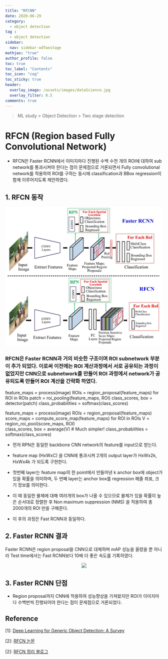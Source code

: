 ```yaml
---
title: "RFCNN"
date: 2020-06-29
category:
  - object detection
tag :
  - object detection
sidebar:
  nav: sidebar-odTwostage
mathjax: "true"
author_profile: false
toc: true
toc_label: "Contents"
toc_icon: "cog"
toc_sticky: true
header:
  overlay_image: /assets/images/dataScience.jpg
  overlay_filter: 0.5
comments: true
---
```


> ML study > Object Detection > Two stage detection

<script type="text/javascript" 
src="https://cdn.mathjax.org/mathjax/latest/MathJax.js?config=TeX-AMS_HTML">
</script>

# RFCN (Region based Fully Convolutional Network)
- RFCN은 Faster RCNN에서 이미지마다 진행된 수백 수천 개의 ROI에 대하여 sub network를 통과시켜야 한다는 점이 문제점으로 거론되면서 Fully convolutional network를 적용하여 ROI를 구하는 동시에 classification과 BBox regression이 함께 이루어지도록 제안하였다.

## 1. RFCN 동작

<center><img src="/assets/images/od/survey13-3.jpg" ></center>

### RFCN은 Faster RCNN과 거의 비슷한 구조이며 ROI subnetwork 부분이 추가 되었다. 이로써 이전에는 ROI 계산과정에서 서로 공유되는 과정이 없었지만 CNN으로 subnetwork를 만들어 ROI 과정에서 network가 공유되도록 만들어 ROI 계산을 간략화 하였다.

feature_maps = process(image)
ROIs = region_proposal(feature_maps)
for ROI in ROIs
    patch = roi_pooling(feature_maps, ROI)
    class_scores, box = detector(patch)
    class_probabilities = softmax(class_scores)


feature_maps = process(image)
ROIs = region_proposal(feature_maps)         
score_maps = compute_score_map(feature_maps)
for ROI in ROIs
    V = region_roi_pool(score_maps, ROI)     
    class_scores, box = average(V)                   # Much simpler!
    class_probabilities = softmax(class_scores)

- 먼저 RPN은 동일한 backbone CNN network의 feature를 input으로 받는다.

- feature map (HxWxC) 을 CNN에 통과시켜 2개의 output layer가 HxWx2k, HxWx4k 가 되도록 구현한다.

- 첫번째 layer는 feature map의 한 point에서 만들어낸 k anchor box에 object가 있을 확률을 의미하며, 두 번째 layer는 anchor box를 regression 해줄 좌표, 크기 정보를 의미한다.

- 이 때 동일한 물체에 대해 여러개의 box가 나올 수 있으므로 물체가 있을 확률이 높은 순서대로 정렬한 후 Non maximum suppression (NMS) 을 적용하여 총 2000개의 ROI 만을 구해준다.

- 이 후의 과정은 Fast RCNN과 동일하다.


## 2. Faster RCNN 결과

Faster RCNN은 region proposal을 CNN으로 대체하며 mAP 성능을 올렸을 뿐 아니라 Test time에서는 Fast RCNN보다 10배 더 좋은 속도를 기록하였다.

<center><img src="/assets/images/od/fasertRCNNT05.jpg" ></center>



## 3. Faster RCNN 단점
 - Region proposal까지 CNN에 적용하여 성능향상을 가져왔지만 ROI가 이미지마다 수백번씩 진행되어야 한다는 점이 문제점으로 거론되었다.



## Reference
\[1]: [Deep Learning for Generic Object Detection: A Survey](https://doi.org/10.1007/s11263-019-01247-4)

\[2]: [RFCN 논문](https://arxiv.org/pdf/1605.06409.pdf)

\[2]: [RFCN 정리 블로그](https://medium.com/@jonathan_hui/understanding-region-based-fully-convolutional-networks-r-fcn-for-object-detection-828316f07c99)



<br><br>

